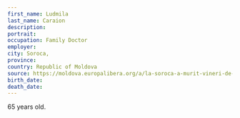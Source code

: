 ```yaml
---
first_name: Ludmila
last_name: Caraion
description: 
portrait: 
occupation: Family Doctor
employer: 
city: Soroca, 
province: 
country: Republic of Moldova
source: https://moldova.europalibera.org/a/la-soroca-a-murit-vineri-de-coronavirus-o-doctori%C8%9B%C4%83-de-65-de-ani/30527867.html
birth_date: 
death_date: 
---
```


65 years old.